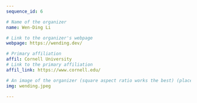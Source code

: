```yaml
---
sequence_id: 6

# Name of the organizer
name: Wen-Ding Li

# Link to the organizer's webpage
webpage: https://wending.dev/

# Primary affiliation
affil: Cornell University
# Link to the primary affiliation
affil_link: https://www.cornell.edu/

# An image of the organizer (square aspect ratio works the best) (place in the `assets/img/organizers` directory)
img: wending.jpeg

---
```

